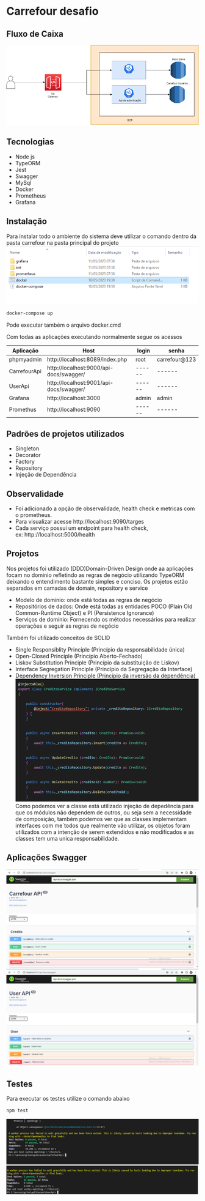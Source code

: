 # Carrefour desafio
## Fluxo de Caixa
![desenho](desenho.png)

## Tecnologias

- Node js
- TypeORM
- Jest
- Swagger
- MySql
- Docker
- Prometheus
- Grafana

## Instalação
Para instalar todo o ambiente do sistema deve utilizar o comando dentro da pasta carrefour na pasta principal do projeto
![pasta](pastas.png)
```sh
docker-compose up 
```
Pode executar também o arquivo docker.cmd

Com todas as aplicações executando normalmente segue os acessos

| Aplicação | Host |  login | senha
| ------ | ------ | ------ | ------ 
| phpmyadmin | http://localhost:8089/index.php | root | carrefour@123
| CarrefourApi | http://localhost:9000/api-docs/swagger/ | ------ | ------
| UserApi | http://localhost:9001/api-docs/swagger/ | ------ | ------
| Grafana | http://localhost:3000 | admin | admin
| Promethus | http://localhost:9090 | ------ | ------

## Padrões de projetos utilizados

- Singleton
- Decorator
- Factory
- Repository
- Injeção de Dependência 


## Observalidade
- Foi adicionado a opção de observalidade, health check e metricas com o prometheus.
- Para visualizar acesse http://localhost:9090/targes
- Cada serviço possui um endpoint para health check, ex: http://localhost:5000/health

## Projetos
Nos projetos foi utilizado (DDD)Domain-Driven Design onde aa aplicações 
focam no dominio  refletindo as regras de negócio utilizando TypeORM deixando o 
entendimento bastante simples e conciso. Os projetos estão separados em camadas 
de domain, repository e service
- Modelo de domínio:  onde está todas as regras de negócio
- Repositórios de dados:  Onde está todas as entidades POCO (Plain Old Common-Runtime Object) e PI (Persistence Ignorance) 
- Serviços de domínio: Fornecendo os métodos necessários para realizar operações e seguir as regras de negócio

Também foi utilizado conceitos de SOLID 
- Single Responsiblity Principle (Princípio da responsabilidade única)
- Open-Closed Principle (Princípio Aberto-Fechado)
- Liskov Substitution Principle (Princípio da substituição de Liskov)
- Interface Segregation Principle (Princípio da Segregação da Interface)
- Dependency Inversion Principle (Princípio da inversão da dependência)
![classe](classe.png)
Como podemos ver a classe está utilizado injeção de depedência para que os módulos não 
dependem de outros, ou seja sem a necessidade de composição, também podemos ver que as classes
implementam interfaces com me´todos que realmente vão utilizar, os objetos foram utilizados 
com a intenção de serem extendidos e não modificados e as classes tem uma unica responsabilidade.

## Aplicações Swagger
![swagger Carrefour Api](swagger1.png)
![swagger User Api](swagger2.png)



## Testes
Para executar os testes utilize o comando abaixo
```sh
npm test
```
![testes unitários Carrefour Api](test1.png)
![testes unitários User Api](test2.png)

   
   


